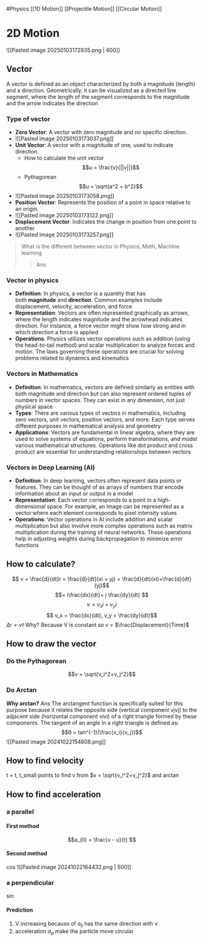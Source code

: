 #Physics 
[[1D Motion]]
[[Projectile Motion]]
[[Circular Motion]]
# 2D Motion
![[Pasted image 20250103172935.png | 600]]
## Vector
A vector is defined as an object characterized by both a magnitude (length) and a direction. Geometrically, it can be visualized as a directed line segment, where the length of the segment corresponds to the magnitude and the arrow indicates the direction
### Type of vector 
- **Zero Vector**: A vector with zero magnitude and no specific direction.
- ![[Pasted image 20250103173037.png]]
- **Unit Vector**: A vector with a magnitude of one, used to indicate direction.
	- How to calculate the unit vector $$u = \frac{v}{||v||}$$
	- Pythagorean $$u = \sqrt{a^2 + b^2}$$
- ![[Pasted image 20250103173058.png]]
- **Position Vector**: Represents the position of a point in space relative to an origin.
- ![[Pasted image 20250103173122.png]]
- **Displacement Vector**: Indicates the change in position from one point to another
- ![[Pasted image 20250103173257.png]]
> What is the different between vector in Physics, Math, Machine learning
>> Ans 
### Vector in physics
- **Definition**: In physics, a vector is a quantity that has both **magnitude** and **direction**. Common examples include displacement, velocity, acceleration, and force
- **Representation**: Vectors are often represented graphically as arrows, where the length indicates magnitude and the arrowhead indicates direction. For instance, a force vector might show how strong and in which direction a force is applied
- **Operations**: Physics utilizes vector operations such as addition (using the head-to-tail method) and scalar multiplication to analyze forces and motion. The laws governing these operations are crucial for solving problems related to dynamics and kinematics
### Vectors in Mathematics

- **Definition**: In mathematics, vectors are defined similarly as entities with both magnitude and direction but can also represent ordered tuples of numbers in vector spaces. They can exist in any dimension, not just physical space
- **Types**: There are various types of vectors in mathematics, including zero vectors, unit vectors, position vectors, and more. Each type serves different purposes in mathematical analysis and geometry
- **Applications**: Vectors are fundamental in linear algebra, where they are used to solve systems of equations, perform transformations, and model various mathematical structures. Operations like dot product and cross product are essential for understanding relationships between vectors
### Vectors in Deep Learning (AI)

- **Definition**: In deep learning, vectors often represent data points or features. They can be thought of as arrays of numbers that encode information about an input or output in a model
- **Representation**: Each vector corresponds to a point in a high-dimensional space. For example, an image can be represented as a vector where each element corresponds to pixel intensity values
- **Operations**: Vector operations in AI include addition and scalar multiplication but also involve more complex operations such as matrix multiplication during the training of neural networks. These operations help in adjusting weights during backpropagation to minimize error functions

## How to calculate?
$$ v = \frac{d}{dt}r = \frac{d}{dt}(xi + yj) = \frac{d}{dt}(xi)+\frac{d}{dt}(yj)$$
$$= i\frac{dx}{dt}+ j \frac{dy}{dt} $$
$$ v = v_xi + v_yi $$
$$ v_x = \frac{dx}{dt}, v_y = \frac{dy}{dt}$$
$\Delta r = vt$ Why? 
Because V is constant so v = $\frac{Displacement}{Time}$
## How to draw the vector
### Do the Pythagorean
$$v = \sqrt{v_i^2+v_j^2}$$
### Do Arctan
**Why arctan?**
*Ans* The arctangent function is specifically suited for this purpose because it relates the opposite side (vertical component vjvj​) to the adjacent side (horizontal component vivi​) of a right triangle formed by these components. The tangent of an angle in a right triangle is defined as:
$$θ = tan^{-1}(\frac{v_i}{v_j})$$
![[Pasted image 20241022154608.png]]

## How to find velocity
t = t, t_small points to find v from $v = \sqrt{v_i^2+v_j^2}$ and arctan
## How to find acceleration
### a parallel
#### First method
$$a_{ll} = \frac{v - u}{t} $$
#### Second method 
cos
![[Pasted image 20241022164432.png | 500]]
### a perpendicular 
sin
#### Prediction
1. V increasing because of $a_{ll}$ has the same direction with v
2. acceleration $a_p$ make the particle move circular

